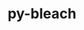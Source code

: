 ---
title: "py-bleach"
layout: cache
categories: [package, v0.18.1]
meta: {"versions": ["4.1.0"], "compilers": ["gcc@=7.5.0"], "oss": ["ubuntu18.04"], "platforms": ["linux"], "targets": ["x86_64"], "stacks": ["data-vis-sdk", "e4s", "root"], "num_specs": 3, "num_specs_by_stack": {"e4s": 2, "root": 3, "data-vis-sdk": 1}}
spec_details: [{"hash": "g4st75s73hwu6fqmzhhabwebos4evh5r", "compiler": "gcc@=7.5.0", "versions": ["4.1.0"], "os": "ubuntu18.04", "platform": "linux", "target": "x86_64", "variants": [], "stacks": ["e4s", "root"], "size": "-", "tarball": "https://binaries.spack.io/v0.18.1/build_cache/linux-ubuntu18.04-x86_64/gcc-7.5.0/py-bleach-4.1.0/linux-ubuntu18.04-x86_64-gcc-7.5.0-py-bleach-4.1.0-g4st75s73hwu6fqmzhhabwebos4evh5r.spack"}, {"hash": "2zongim4n7cv65embnts5d2btsnx2hbi", "compiler": "gcc@=7.5.0", "versions": ["4.1.0"], "os": "ubuntu18.04", "platform": "linux", "target": "x86_64", "variants": [], "stacks": ["e4s", "root"], "size": "-", "tarball": "https://binaries.spack.io/v0.18.1/build_cache/linux-ubuntu18.04-x86_64/gcc-7.5.0/py-bleach-4.1.0/linux-ubuntu18.04-x86_64-gcc-7.5.0-py-bleach-4.1.0-2zongim4n7cv65embnts5d2btsnx2hbi.spack"}, {"hash": "xt7icmu3zkmvjspempcds66e55r6zq7b", "compiler": "gcc@=7.5.0", "versions": ["4.1.0"], "os": "ubuntu18.04", "platform": "linux", "target": "x86_64", "variants": [], "stacks": ["data-vis-sdk", "root"], "size": "-", "tarball": "https://binaries.spack.io/v0.18.1/build_cache/linux-ubuntu18.04-x86_64/gcc-7.5.0/py-bleach-4.1.0/linux-ubuntu18.04-x86_64-gcc-7.5.0-py-bleach-4.1.0-xt7icmu3zkmvjspempcds66e55r6zq7b.spack"}]
---